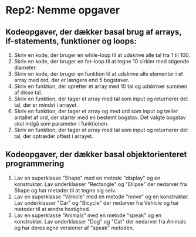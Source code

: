 # Rep2: Nemme opgaver

## Kodeopgaver, der dækker basal brug af arrays, if-statements, funktioner og loops:
1. Skriv en kode, der bruger en while-loop til at udskrive alle tal fra 1 til 100.
2. Skriv en kode, der bruger en for-loop til at tegne 10 cirkler med stigende diameter.
3. Skriv en kode, der bruger en funktion til at udskrive alle elementer i et array med ord, der er længere end 5 bogstaver.
4. Skriv en funktion, der opretter et array med 10 tal og udskriver summen af disse tal.
5. Skriv en funktion, der tager et array med tal som input og returnerer det tal, der er mindst i arrayet.
6. Skriv en funktion, der tager et array og med ord som input og tæller antallet af ord, der starter med en bestemt bogstav. Det valgte bogstav skal indgå som parameter i funktionen.
7. Skriv en funktion, der tager et array med tal som input og returnerer det tal, der optræder oftest i arrayet.

## Kodeopgaver, der dækker basal objektorienteret programmering
1. Lav en superklasse "Shape" med en metode "display" og en konstruktør. Lav underklasser "Rectangle" og "Ellipse" der nedarver fra Shape og har metoder til at tegne sig selv.
2. Lav en superklasse "Vehicle" med en metode "move" og en konstruktør. Lav underklasser "Car" og "Bicycle" der nedarver fra Vehicle og har metoder til at ændre hastighed.
3. Lav en superklasse "Animals" med en metode "speak" og en konstruktør. Lav underklasser "Dog" og "Cat" der nedarver fra Animals og har deres egne versioner af "speak" metoden.
